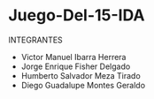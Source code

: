# Juego-Del-15-IDA

INTEGRANTES
* Victor Manuel Ibarra Herrera
* Jorge Enrique Fisher Delgado
* Humberto Salvador Meza Tirado
* Diego Guadalupe Montes Geraldo

